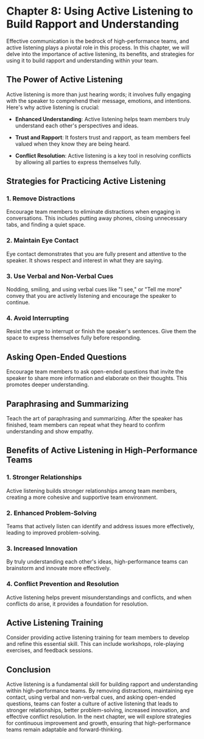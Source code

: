 Chapter 8: Using Active Listening to Build Rapport and Understanding
====================================================================

Effective communication is the bedrock of high-performance teams, and active listening plays a pivotal role in this process. In this chapter, we will delve into the importance of active listening, its benefits, and strategies for using it to build rapport and understanding within your team.

The Power of Active Listening
-----------------------------

Active listening is more than just hearing words; it involves fully engaging with the speaker to comprehend their message, emotions, and intentions. Here's why active listening is crucial:

* **Enhanced Understanding**: Active listening helps team members truly understand each other's perspectives and ideas.

* **Trust and Rapport**: It fosters trust and rapport, as team members feel valued when they know they are being heard.

* **Conflict Resolution**: Active listening is a key tool in resolving conflicts by allowing all parties to express themselves fully.

Strategies for Practicing Active Listening
------------------------------------------

### **1. Remove Distractions**

Encourage team members to eliminate distractions when engaging in conversations. This includes putting away phones, closing unnecessary tabs, and finding a quiet space.

### **2. Maintain Eye Contact**

Eye contact demonstrates that you are fully present and attentive to the speaker. It shows respect and interest in what they are saying.

### **3. Use Verbal and Non-Verbal Cues**

Nodding, smiling, and using verbal cues like "I see," or "Tell me more" convey that you are actively listening and encourage the speaker to continue.

### **4. Avoid Interrupting**

Resist the urge to interrupt or finish the speaker's sentences. Give them the space to express themselves fully before responding.

Asking Open-Ended Questions
---------------------------

Encourage team members to ask open-ended questions that invite the speaker to share more information and elaborate on their thoughts. This promotes deeper understanding.

Paraphrasing and Summarizing
----------------------------

Teach the art of paraphrasing and summarizing. After the speaker has finished, team members can repeat what they heard to confirm understanding and show empathy.

Benefits of Active Listening in High-Performance Teams
------------------------------------------------------

### **1. Stronger Relationships**

Active listening builds stronger relationships among team members, creating a more cohesive and supportive team environment.

### **2. Enhanced Problem-Solving**

Teams that actively listen can identify and address issues more effectively, leading to improved problem-solving.

### **3. Increased Innovation**

By truly understanding each other's ideas, high-performance teams can brainstorm and innovate more effectively.

### **4. Conflict Prevention and Resolution**

Active listening helps prevent misunderstandings and conflicts, and when conflicts do arise, it provides a foundation for resolution.

Active Listening Training
-------------------------

Consider providing active listening training for team members to develop and refine this essential skill. This can include workshops, role-playing exercises, and feedback sessions.

Conclusion
----------

Active listening is a fundamental skill for building rapport and understanding within high-performance teams. By removing distractions, maintaining eye contact, using verbal and non-verbal cues, and asking open-ended questions, teams can foster a culture of active listening that leads to stronger relationships, better problem-solving, increased innovation, and effective conflict resolution. In the next chapter, we will explore strategies for continuous improvement and growth, ensuring that high-performance teams remain adaptable and forward-thinking.
